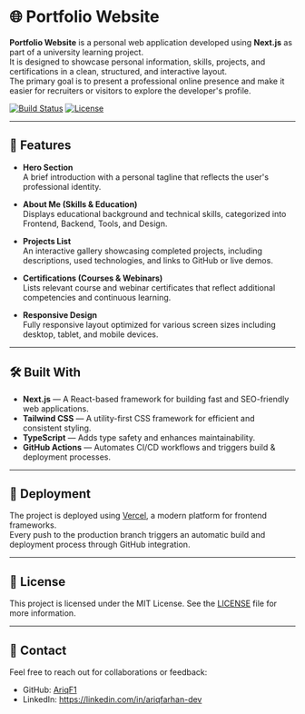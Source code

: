 # 🌐 Portfolio Website

**Portfolio Website** is a personal web application developed using **Next.js** as part of a university learning project.  
It is designed to showcase personal information, skills, projects, and certifications in a clean, structured, and interactive layout.  
The primary goal is to present a professional online presence and make it easier for recruiters or visitors to explore the developer's profile.

[![Build Status](https://img.shields.io/badge/build-passing-brightgreen)](https://github.com/AriqF1/web-belajar/actions) [![License](https://img.shields.io/badge/license-MIT-blue.svg)](https://opensource.org/licenses/MIT)

---

## 🎯 Features

- **Hero Section**  
  A brief introduction with a personal tagline that reflects the user's professional identity.

- **About Me (Skills & Education)**  
  Displays educational background and technical skills, categorized into Frontend, Backend, Tools, and Design.

- **Projects List**  
  An interactive gallery showcasing completed projects, including descriptions, used technologies, and links to GitHub or live demos.

- **Certifications (Courses & Webinars)**  
  Lists relevant course and webinar certificates that reflect additional competencies and continuous learning.

- **Responsive Design**  
  Fully responsive layout optimized for various screen sizes including desktop, tablet, and mobile devices.

---

## 🛠️ Built With

- **Next.js** — A React-based framework for building fast and SEO-friendly web applications.
- **Tailwind CSS** — A utility-first CSS framework for efficient and consistent styling.
- **TypeScript** — Adds type safety and enhances maintainability.
- **GitHub Actions** — Automates CI/CD workflows and triggers build & deployment processes.

---

## 🚀 Deployment

The project is deployed using [Vercel](https://vercel.com), a modern platform for frontend frameworks.  
Every push to the production branch triggers an automatic build and deployment process through GitHub integration.

---

## 📜 License

This project is licensed under the MIT License. See the [LICENSE](LICENSE) file for more information.

---

## 🤝 Contact

Feel free to reach out for collaborations or feedback:

- GitHub: [AriqF1](https://github.com/AriqF1)
- LinkedIn: https://linkedin.com/in/ariqfarhan-dev
